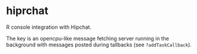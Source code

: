 # hiprchat

R console integration with Hipchat.

The key is an opencpu-like message fetching server running in the background
with messages posted during tallbacks (see `?addTaskCallback`).

